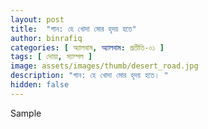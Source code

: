 ```yaml
---
layout: post
title:  "গান: হে খোদা মোর হৃদয় হতে"
author: binrafiq
categories: [ অ্যালবাম, অ্যালবাম: প্রতীতি-০১ ]
tags: [ দোয়া, স্যাম্পল ]
image: assets/images/thumb/desert_road.jpg
description: "গান: হে খোদা মোর হৃদয় হতে। "
hidden: false
---
```


Sample
